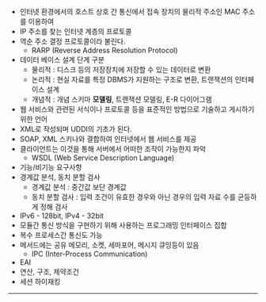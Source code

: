 - 인터넷 환경에서의 호스트 상호 간 통신에서 접속 장치의 물리적 주소인 MAC 주소를 이용하여
- IP 주소를 찾는 인터넷 계층의 프로토콜
- 역순 주소 결정 프로토콜이라 불린다.
  - RARP (Reverse Address Resolution Protocol)
- 데이터 베이스 설계 단계 구분
  - 물리적 : 디스크 등의 저장장치에 저장할 수 있는 데이터로 변환
  - 논리적 : 현실 자료를 특정 DBMS가 지원하는 구조로 변환, 트랜잭션의 인터페이스 설계
  - 개념적 : 개념 스키마 **모델링**, 트랜잭션 모델링, E-R 다이어그램
- 웹 서비스와 관련된 서식이나 프로토콜 등을 표준적인 방법으로 기술하고 게시하기 위한 언어 
- XML로 작성되며 UDDI의 기초가 된다. 
- SOAP, XML 스키나와 결합하여 인터넷에서 웹 서비스를 제공
- 클라이언트는 이것을 통해 서버에서 어떠한 조작이 가능한지 파악
  - WSDL (Web Service Description Language)
- 기능/비기능 요구사항
- 경계값 분석, 동치 분할 검사
  - 경계값 분석 : 중간값 보단 경계값
  - 동치 분할 검사 : 입력 조건이 유효한 경우와 아닌 경우의 입력 자료 수를 균등하게 정해 검사
- IPv6 - 128bit,  IPv4 - 32bit
- 모듈간 통신 방식을 구현하기 위해 사용하는 프로그래밍 인터페이스 집합
- 복수 프로세스간 통신도 가능
- 메서드에는 공유 메모리, 소켓, 세마포어, 메시지 큐잉등이 있음
  - IPC (Inter-Process Communication)
- EAI
- 연산, 구조, 제약조건
- 세션 하이재킹

---

